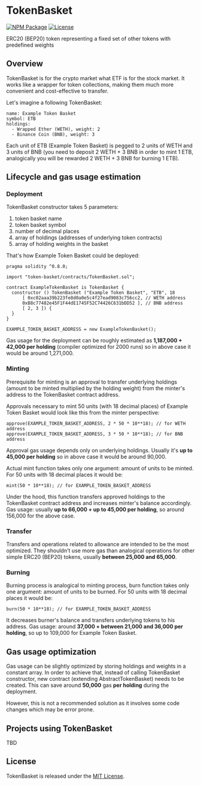 # TokenBasket

[![NPM Package](https://img.shields.io/npm/v/token-basket.svg)](https://www.npmjs.org/package/token-basket)
[![License](https://img.shields.io/github/license/pedrycz/token-basket)](https://github.com/pedrycz/token-basket/blob/master/LICENSE)

ERC20 (BEP20) token representing a fixed set of other tokens with predefined weights

## Overview

TokenBasket is for the crypto market what ETF is for the stock market. It works like a wrapper for token collections, making them much more convenient and cost-effective to transfer.

Let's imagine a following TokenBasket:

```
name: Example Token Basket
symbol: ETB
holdings:
  - Wrapped Ether (WETH), weight: 2
  - Binance Coin (BNB), weight: 3
```

Each unit of ETB (Example Token Basket) is pegged to 2 units of WETH and 3 units of BNB (you need to deposit 2 WETH + 3 BNB in order to mint 1 ETB, analogically you will be rewarded 2 WETH + 3 BNB for burning 1 ETB).

## Lifecycle and gas usage estimation

### Deployment
 
TokenBasket constructor takes 5 parameters:
 1. token basket name
 2. token basket symbol
 3. number of decimal places
 4. array of holdings (addresses of underlying token contracts)
 5. array of holding weights in the basket

That's how Example Token Basket could be deployed:

```solidity
pragma solidity ^0.8.0;

import "token-basket/contracts/TokenBasket.sol";

contract ExampleTokenBasket is TokenBasket {
  constructor () TokenBasket ("Example Token Basket", "ETB", 18
      [ 0xc02aaa39b223fe8d0a0e5c4f27ead9083c756cc2, // WETH address
      0xB8c77482e45F1F44dE1745F52C74426C631bDD52 ], // BNB address
      [ 2, 3 ]) {
  }
}
```

```solidity
EXAMPLE_TOKEN_BASKET_ADDRESS = new ExampleTokenBasket();
```

Gas usage for the deployment can be roughly estimated as **1,187,000 + 42,000 per holding** (compiler optimized for 2000 runs) so in above case it would be around 1,271,000.

### Minting

Prerequisite for minting is an approval to transfer underlying holdings (amount to be minted multiplied by the holding weight) from the minter's address to the TokenBasket contract address.

Approvals necessary to mint 50 units (with 18 decimal places) of Example Token Basket would look like this from the minter perspective:

```
approve(EXAMPLE_TOKEN_BASKET_ADDRESS, 2 * 50 * 10**18); // for WETH address
approve(EXAMPLE_TOKEN_BASKET_ADDRESS, 3 * 50 * 10**18); // for BNB address
```

Approval gas usage depends only on underlying holdings. Usually it's **up to 45,000 per holding** so in above case it would be around 90,000.

Actual mint function takes only one argument: amount of units to be minted. For 50 units with 18 decimal places it would be:

```
mint(50 * 10**18); // for EXAMPLE_TOKEN_BASKET_ADDRESS
```

Under the hood, this function transfers approved holdings to the TokenBasket contract address and increases minter's balance accordingly. Gas usage: usually **up to 66,000 + up to 45,000 per holding**, so around 156,000 for the above case.

### Transfer

Transfers and operations related to allowance are intended to be the most optimized. They shouldn't use more gas than analogical operations for other simple ERC20 (BEP20) tokens, usually **between 25,000 and 65,000**.
 
### Burning
 
Burning process is analogical to minting process, burn function takes only one argument: amount of units to be burned. For 50 units with 18 decimal places it would be:
                                                                                                                  
```
burn(50 * 10**18); // for EXAMPLE_TOKEN_BASKET_ADDRESS
```

It decreases burner's balance and transfers underlying tokens to his address. Gas usage: around **37,000 + between 21,000 and 36,000 per holding**, so up to 109,000 for Example Token Basket.

## Gas usage optimization

Gas usage can be slightly optimized by storing holdings and weights in a constant array. In order to achieve that, instead of calling TokenBasket constructor, new contract (extending AbstractTokenBasket) needs to be created. This can save around **50,000** gas **per holding** during the deployment.

However, this is not a recommended solution as it involves some code changes which may be error prone.

## Projects using TokenBasket

TBD

## License

TokenBasket is released under the [MIT License](https://github.com/pedrycz/token-basket/blob/master/LICENSE).
